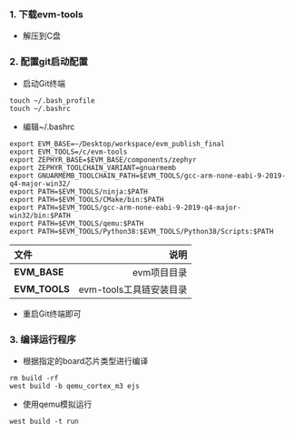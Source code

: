 ### 1. 下载evm-tools

+ 解压到C盘


### 2. 配置git启动配置


+ 启动Git终端

```
touch ~/.bash_profile
touch ~/.bashrc

```

+ 编辑~/.bashrc


```
export EVM_BASE=~/Desktop/workspace/evm_publish_final
export EVM_TOOLS=/c/evm-tools
export ZEPHYR_BASE=$EVM_BASE/components/zephyr
export ZEPHYR_TOOLCHAIN_VARIANT=gnuarmemb
export GNUARMEMB_TOOLCHAIN_PATH=$EVM_TOOLS/gcc-arm-none-eabi-9-2019-q4-major-win32/
export PATH=$EVM_TOOLS/ninja:$PATH
export PATH=$EVM_TOOLS/CMake/bin:$PATH
export PATH=$EVM_TOOLS/gcc-arm-none-eabi-9-2019-q4-major-win32/bin:$PATH
export PATH=$EVM_TOOLS/qemu:$PATH
export PATH=$EVM_TOOLS/Python38:$EVM_TOOLS/Python38/Scripts:$PATH

```

| 文件      |    说明|
| :-------- | --------:|
| **EVM_BASE**| evm项目目录 |
| **EVM_TOOLS**| evm-tools工具链安装目录 |

+ 重启Git终端即可


### 3. 编译运行程序

+ 根据指定的board芯片类型进行编译

```
rm build -rf
west build -b qemu_cortex_m3 ejs

```

+ 使用qemu模拟运行

```
west build -t run
```
